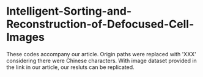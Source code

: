# Intelligent-Sorting-and-Reconstruction-of-Defocused-Cell-Images

These codes accompany our article. Origin paths were replaced with 'XXX' considering there were Chinese characters. With image dataset provided in the link in our article, our resluts can be replicated.
